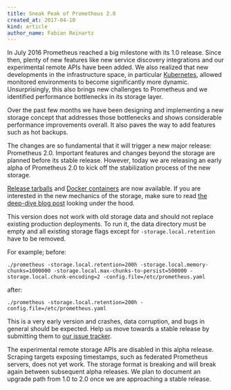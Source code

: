 ```yaml
---
title: Sneak Peak of Prometheus 2.0
created_at: 2017-04-10
kind: article
author_name: Fabian Reinartz
---
```


In July 2016 Prometheus reached a big milestone with its 1.0 release. Since then, plenty of new features like new service discovery integrations and our experimental remote APIs have been added.
We also realized that new developments in the infrastructure space, in particular [Kubernetes](https://kubernetes.io), allowed monitored environments to become significantly more dynamic. Unsurprisingly, this also brings new challenges to Prometheus and we identified performance bottlenecks in its storage layer.

Over the past few months we have been designing and implementing a new storage concept that addresses those bottlenecks and shows considerable performance improvements overall. It also paves the way to add features such as hot backups.

The changes are so fundamental that it will trigger a new major release: Prometheus 2.0.
Important features and changes beyond the storage are planned before its stable release. However, today we are releasing an early alpha of Prometheus 2.0 to kick off the stabilization process of the new storage.

<!-- more -->

[Release tarballs](https://github.com/prometheus/prometheus/releases/tag/v2.0.0-alpha.0) and [Docker containers](https://quay.io/repository/prometheus/prometheus?tab=tags) are now available.
If you are interested in the new mechanics of the storage, make sure to read [the deep-dive blog post](https://fabxc.org/blog/2017-04-10-writing-a-tsdb/) looking under the hood.

This version does not work with old storage data and should not replace existing production deployments. To run it, the data directory must be empty and all existing storage flags except for `-storage.local.retention` have to be removed.

For example; before:

```
./prometheus -storage.local.retention=200h -storage.local.memory-chunks=1000000 -storage.local.max-chunks-to-persist=500000 -storage.local.chunk-encoding=2 -config.file=/etc/prometheus.yaml
```

after:

```
./prometheus -storage.local.retention=200h -config.file=/etc/prometheus.yaml
```

This is a very early version and crashes, data corruption, and bugs in general should be expected. Help us move towards a stable release by submitting them to [our issue tracker](https://github.com/prometheus/prometheus/issues).

The experimental remote storage APIs are disabled in this alpha release. Scraping targets exposing timestamps, such as federated Prometheus servers, does not yet work. The storage format is breaking and will break again between subsequent alpha releases. We plan to document an upgrade path from 1.0 to 2.0 once we are approaching a stable release.
